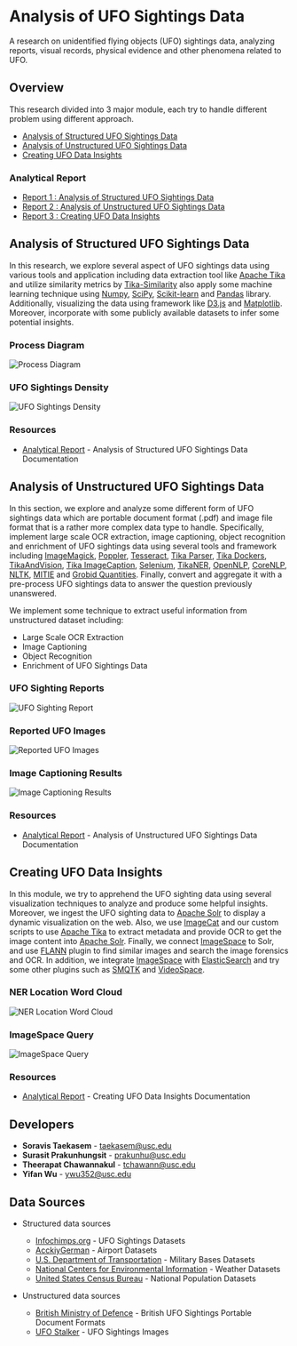 # Analysis of UFO Sightings Data

A research on unidentified flying objects (UFO) sightings data, analyzing reports, visual records, physical evidence and other phenomena related to UFO.

## Overview

This research divided into 3 major module, each try to handle different problem using different approach.

* [Analysis of Structured UFO Sightings Data](#1)
* [Analysis of Unstructured UFO Sightings Data](#2)
* [Creating UFO Data Insights](#3)

### Analytical Report

* [Report 1 : Analysis of Structured UFO Sightings Data](report/Analysis%20of%20Structured%20UFO%20Sightings%20Data.pdf)
* [Report 2 : Analysis of Unstructured UFO Sightings Data](report/Analysis%20of%20Unstructured%20UFO%20Sightings%20Data.pdf)
* [Report 3 : Creating UFO Data Insights](report/Creating%20UFO%20Data%20Insights.pdf)

<a name="1"></a>

## Analysis of Structured UFO Sightings Data

In this research, we explore several aspect of UFO sightings data using various tools and application including data extraction tool like [Apache Tika](https://tika.apache.org) and utilize similarity metrics by [Tika-Similarity](https://github.com/chrismattmann/tika-similarity) also apply some machine learning technique using [Numpy](http://www.numpy.org), [SciPy](https://www.scipy.org), [Scikit-learn](http://scikit-learn.org/stable) and [Pandas](https://pandas.pydata.org) library. Additionally, visualizing the data using framework like [D3.js](https://d3js.org) and [Matplotlib](https://matplotlib.org). Moreover, incorporate with some publicly available datasets to infer some potential insights.

### Process Diagram

![Process Diagram](figure/figure_1.png)

### UFO Sightings Density

![UFO Sightings Density](figure/figure_2.png)

### Resources

* [Analytical Report](report/Analysis%20of%20Structured%20UFO%20Sightings%20Data.pdf) - Analysis of Structured UFO Sightings Data Documentation

<a name="2"></a>

## Analysis of Unstructured UFO Sightings Data

In this section, we explore and analyze some different form of UFO sightings data which are portable document format (.pdf) and image file format that is a rather more complex data type to handle. Specifically, implement large scale OCR extraction, image captioning, object recognition and enrichment of UFO sightings data using several tools and framework including [ImageMagick](https://www.imagemagick.org), [Poppler](https://poppler.freedesktop.org), [Tesseract](https://wiki.apache.org/tika/TikaOCR), [Tika Parser](https://tika.apache.org/1.1/parser.html), [Tika Dockers](https://github.com/USCDataScience/tika-dockers), [TikaAndVision](https://wiki.apache.org/tika/TikaAndVision), [Tika ImageCaption](https://wiki.apache.org/tika/ImageCaption), [Selenium](http://selenium-python.readthedocs.io), [TikaNER](https://wiki.apache.org/tika/TikaAndNER), [OpenNLP](https://opennlp.apache.org), [CoreNLP](https://stanfordnlp.github.io/CoreNLP), [NLTK](https://www.nltk.org), [MITIE](https://github.com/mit-nlp/MITIE) and [Grobid Quantities](https://github.com/kermitt2/grobid-quantities). Finally, convert and aggregate it with a pre-process UFO sightings data to answer the question previously unanswered.

We implement some technique to extract useful information from unstructured dataset including:

* Large Scale OCR Extraction
* Image Captioning
* Object Recognition
* Enrichment of UFO Sightings Data

### UFO Sighting Reports

![UFO Sighting Report](figure/figure_3.png)

### Reported UFO Images

![Reported UFO Images](figure/figure_4.png)

### Image Captioning Results

![Image Captioning Results](figure/figure_5.png)

### Resources

* [Analytical Report](report/Analysis%20of%20Unstructured%20UFO%20Sightings%20Data.pdf) - Analysis of Unstructured UFO Sightings Data Documentation

<a name="3"></a>

## Creating UFO Data Insights

In this module, we try to apprehend the UFO sighting data using several visualization techniques to analyze and produce some helpful insights. Moreover, we ingest the UFO sighting data to [Apache Solr](http://lucene.apache.org/solr) to display a dynamic visualization on the web. Also, we use [ImageCat](https://github.com/chrismattmann/imagecat) and our custom scripts to use [Apache Tika](https://tika.apache.org) to extract metadata and provide OCR to get the image content into [Apache Solr](http://lucene.apache.org/solr). Finally, we connect [ImageSpace](http://github.com/nasa-jpl-memex/image_space) to Solr, and use [FLANN](https://www.cs.ubc.ca/research/flann) plugin to find similar images and search the image forensics and OCR. In addition, we integrate [ImageSpace](http://github.com/nasa-jpl-memex/image_space) with [ElasticSearch](https://www.elastic.co) and try some other plugins such as [SMQTK](http://github.com/kitware/SMQTK) and [VideoSpace](https://github.com/nasa-jpl-memex/image_space/tree/master/videospace).

### NER Location Word Cloud

![NER Location Word Cloud](figure/figure_6.png)

### ImageSpace Query

![ImageSpace Query](figure/figure_7.png)

### Resources

* [Analytical Report](report/Creating%20UFO%20Data%20Insights.pdf) - Creating UFO Data Insights Documentation

## Developers

* **Soravis Taekasem** - taekasem@usc.edu
* **Surasit Prakunhungsit** - prakunhu@usc.edu
* **Theerapat Chawannakul** - tchawann@usc.edu
* **Yifan Wu** - ywu352@usc.edu

## Data Sources

* Structured data sources
	* [Infochimps.org](http://www.infochimps.com) - UFO Sightings Datasets
	* [AcckiyGerman](https://github.com/datasets/airport-codes) - Airport Datasets
	* [U.S. Department of Transportation](https://osav-usdot.opendata.arcgis.com) - Military Bases Datasets
	* [National Centers for Environmental Information](https://www.ncdc.noaa.gov) - Weather Datasets
	* [United States Census Bureau](https://www.census.gov/programs-surveys/popest/data/data-sets.html) - National Population Datasets

* Unstructured data sources
	* [British Ministry of Defence](http://www.theblackvault.com/documentarchive) - British UFO Sightings Portable Document Formats
	* [UFO Stalker](http://www.ufostalker.com/tag/photo) - UFO Sightings Images